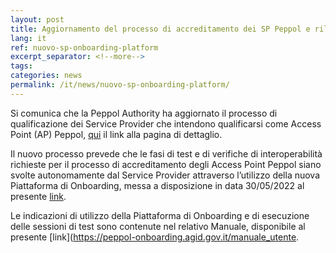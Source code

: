 ```yaml
---
layout: post
title: Aggiornamento del processo di accreditamento dei SP Peppol e rilascio Piattaforma di Onboarding per l’automazione della fase di test 
lang: it
ref: nuovo-sp-onboarding-platform
excerpt_separator: <!--more-->
tags:
categories: news
permalink: /it/news/nuovo-sp-onboarding-platform/
---
```

Si comunica che la Peppol Authority ha aggiornato il processo di qualificazione dei Service Provider che intendono qualificarsi come Access Point (AP) Peppol, [qui](https://peppol.agid.gov.it/it/qualificazione-ap-smp/) il link alla pagina di dettaglio.
 
Il nuovo processo prevede che le fasi di test e di verifiche di interoperabilità richieste per il processo di accreditamento degli Access Point Peppol siano svolte autonomamente dal Service Provider attraverso l’utilizzo della nuova Piattaforma di Onboarding, messa a disposizione in data 30/05/2022 al presente [link](https://peppol-onboarding.agid.gov.it/piattaforma-onboarding/).

Le indicazioni di utilizzo della Piattaforma di Onboarding e di esecuzione delle sessioni di test sono contenute nel relativo Manuale, disponibile al presente [link](https://peppol-onboarding.agid.gov.it/manuale_utente.
